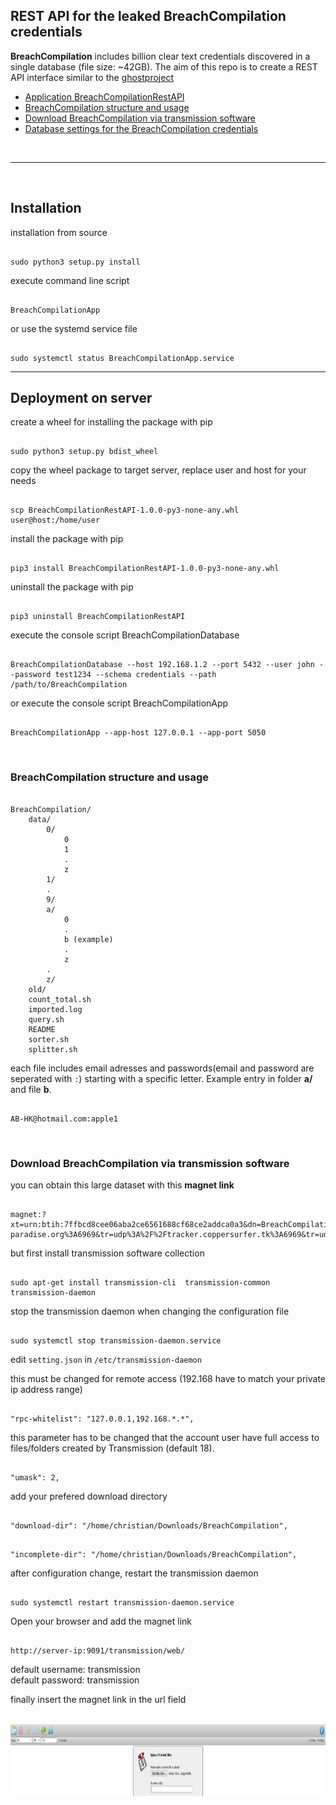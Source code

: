 ## REST API for the leaked BreachCompilation credentials

**BreachCompilation** includes billion clear text credentials discovered in a single database
(file size: ~42GB). The aim of this repo is to create a REST API interface similar to the [ghostproject](https://ghostproject.fr/)<br>

- [Application BreachCompilationRestAPI](https://github.com/bierschi/BreachCompilationRestAPI#installation)
- [BreachCompilation structure and usage](https://github.com/bierschi/BreachCompilationRestAPI#breachcompilation-structure-and-usage)
- [Download BreachCompilation via transmission software](https://github.com/bierschi/BreachCompilationRestAPI#download-breachcompilation-via-transmission-software)
- [Database settings for the BreachCompilation credentials](https://github.com/bierschi/BreachCompilationRestAPI#database-settings-for-the-breachcompilation-credentials)

<br>
<hr>
<br>

## Installation
installation from source

<pre><code>
sudo python3 setup.py install
</code></pre>

execute command line script
<pre><code>
BreachCompilationApp
</code></pre>

or use the systemd service file
<pre><code>
sudo systemctl status BreachCompilationApp.service
</code></pre>

<hr>

## Deployment on server

create a wheel for installing the package with pip
<pre><code>
sudo python3 setup.py bdist_wheel
</code></pre>

copy the wheel package to target server, replace user and host for your needs
<pre><code>
scp BreachCompilationRestAPI-1.0.0-py3-none-any.whl user@host:/home/user
</code></pre>

install the package with pip
<pre><code>
pip3 install BreachCompilationRestAPI-1.0.0-py3-none-any.whl
</code></pre>

uninstall the package with pip 
<pre><code>
pip3 uninstall BreachCompilationRestAPI
</code></pre>

execute the console script BreachCompilationDatabase
<pre><code>
BreachCompilationDatabase --host 192.168.1.2 --port 5432 --user john --password test1234 --schema credentials --path /path/to/BreachCompilation
</code></pre>

or execute the console script BreachCompilationApp
<pre><code>
BreachCompilationApp --app-host 127.0.0.1 --app-port 5050
</code></pre>

<br>

### BreachCompilation structure and usage
<pre><code>
BreachCompilation/
    data/
        0/
            0
            1
            .
            z
        1/
        .
        9/
        a/
            0
            .
            b (example)
            .
            z
        .
        z/
    old/
    count_total.sh
    imported.log
    query.sh
    README
    sorter.sh
    splitter.sh
</code></pre>

each file includes email adresses and passwords(email and password are seperated with `:`) starting with a specific letter. Example entry in folder
**a/** and file **b**. 
<pre><code>
AB-HK@hotmail.com:apple1
</code></pre>

<br>

### Download BreachCompilation via transmission software

you can obtain this large dataset with this **magnet link**
<pre><code>
magnet:?xt=urn:btih:7ffbcd8cee06aba2ce6561688cf68ce2addca0a3&dn=BreachCompilation&tr=udp%3A%2F%2Ftracker.openbittorrent.com%3A80&tr=udp%3A%2F%2Ftracker.leechers-paradise.org%3A6969&tr=udp%3A%2F%2Ftracker.coppersurfer.tk%3A6969&tr=udp%3A%2F%2Fglotorrents.pw%3A6969&tr=udp%3A%2F%2Ftracker.opentrackr.org%3A1337
</code></pre>

but first install transmission software collection
<pre><code>
sudo apt-get install transmission-cli  transmission-common transmission-daemon
</code></pre>

stop the transmission daemon when changing the configuration file
<pre><code>
sudo systemctl stop transmission-daemon.service
</code></pre>

edit `setting.json` in `/etc/transmission-daemon`

this must be changed for remote access (192.168 have to match your private ip address range)

<pre><code>
"rpc-whitelist": "127.0.0.1,192.168.*.*",
</code></pre>

this parameter has to be changed that the account user have full access to files/folders created by Transmission (default 18).
<pre><code>
"umask": 2,
</code></pre>

add your prefered download directory
<pre><code>
"download-dir": "/home/christian/Downloads/BreachCompilation",
</code></pre>

<pre><code>
"incomplete-dir": "/home/christian/Downloads/BreachCompilation",
</code></pre>

after configuration change, restart the transmission daemon
<pre><code>
sudo systemctl restart transmission-daemon.service
</code></pre>


Open your browser and add the magnet link

<pre><code>
http://server-ip:9091/transmission/web/
</code></pre>

default username: transmission <br>
default password: transmission

finally insert the magnet link in the url field
<div align="left">
  <br>
  <img src="res/transmission_enter_magnet_url.png" alt="example" width="900" height="115">
</div>




